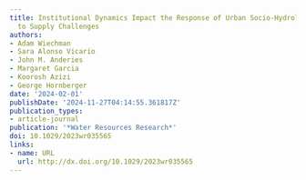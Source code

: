 ```yaml
---
title: Institutional Dynamics Impact the Response of Urban Socio‐Hydrologic Systems
  to Supply Challenges
authors:
- Adam Wiechman
- Sara Alonso Vicario
- John M. Anderies
- Margaret Garcia
- Koorosh Azizi
- George Hornberger
date: '2024-02-01'
publishDate: '2024-11-27T04:14:55.361817Z'
publication_types:
- article-journal
publication: '*Water Resources Research*'
doi: 10.1029/2023wr035565
links:
- name: URL
  url: http://dx.doi.org/10.1029/2023wr035565
---
```

